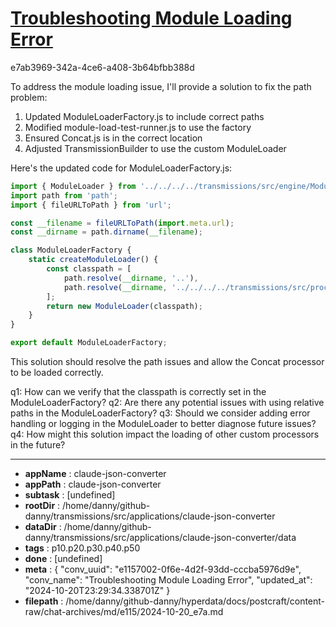 # [Troubleshooting Module Loading Error](https://claude.ai/chat/e1157002-0f6e-4d2f-93dd-cccba5976d9e)

e7ab3969-342a-4ce6-a408-3b64bfbb388d

 To address the module loading issue, I'll provide a solution to fix the path problem:

1. Updated ModuleLoaderFactory.js to include correct paths
2. Modified module-load-test-runner.js to use the factory
3. Ensured Concat.js is in the correct location
4. Adjusted TransmissionBuilder to use the custom ModuleLoader

Here's the updated code for ModuleLoaderFactory.js:

```javascript
import { ModuleLoader } from '../../../../transmissions/src/engine/ModuleLoader.js';
import path from 'path';
import { fileURLToPath } from 'url';

const __filename = fileURLToPath(import.meta.url);
const __dirname = path.dirname(__filename);

class ModuleLoaderFactory {
    static createModuleLoader() {
        const classpath = [
            path.resolve(__dirname, '..'),
            path.resolve(__dirname, '../../../../transmissions/src/processors')
        ];
        return new ModuleLoader(classpath);
    }
}

export default ModuleLoaderFactory;
```

This solution should resolve the path issues and allow the Concat processor to be loaded correctly.

q1: How can we verify that the classpath is correctly set in the ModuleLoaderFactory?
q2: Are there any potential issues with using relative paths in the ModuleLoaderFactory?
q3: Should we consider adding error handling or logging in the ModuleLoader to better diagnose future issues?
q4: How might this solution impact the loading of other custom processors in the future?

---

* **appName** : claude-json-converter
* **appPath** : claude-json-converter
* **subtask** : [undefined]
* **rootDir** : /home/danny/github-danny/transmissions/src/applications/claude-json-converter
* **dataDir** : /home/danny/github-danny/transmissions/src/applications/claude-json-converter/data
* **tags** : p10.p20.p30.p40.p50
* **done** : [undefined]
* **meta** : {
  "conv_uuid": "e1157002-0f6e-4d2f-93dd-cccba5976d9e",
  "conv_name": "Troubleshooting Module Loading Error",
  "updated_at": "2024-10-20T23:29:34.338701Z"
}
* **filepath** : /home/danny/github-danny/hyperdata/docs/postcraft/content-raw/chat-archives/md/e115/2024-10-20_e7a.md